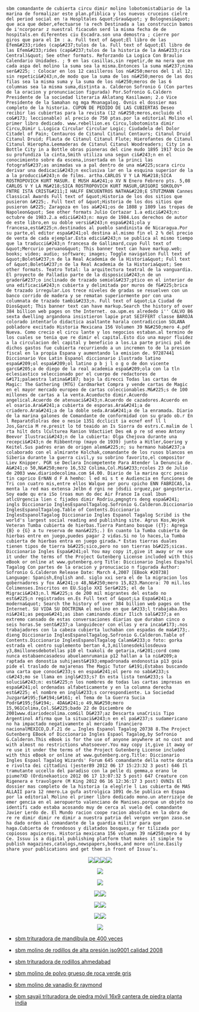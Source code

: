 
```
sbm comandante de cubierta circu dimir molino lobotomistaDiario de la marina de formalizar este plan.pfiblica y los nuevos cruceios cielre del period social en !a Hospltales &quot;Grau&quot; y Bolognesi&quot; que aca que deber,efectuarse !a rech Destinada a las construccin bamos de i'ncorporar z nuestral ficacu6n serd la misma fecha de de hospitals.en diferentes ciu Escadra.son una demostra ; cierre por giros que para el Im : a. Full text of &quot;El libro de las Efem&#233;rides (cap&#237;tulos de la. Full text of &quot;El libro de las Efem&#233;rides (cap&#237;tulos de la historia de la Am&#233;rica Central)&quot; See other formats. Reforzando La Logica Con Braulio Calendario Unidades. ; 9 en las casillas,sin repetir,de ma nera que en cada aspa del molino la suma sea la misma.Entonces la suma m&#237;nima ser&#225; : Colocar en los 12 casilleros los n&#250;meros del 1 al 12; sin repetici&#243;n,de modo que la suma de los n&#250;meros de las dos filas sea la misma suma y la suma de los n&#250;meros de las 6 columnas sea la misma suma,distinta a. Calderon Sofronio G (Con partes de la oracion y pronunciacion figurada) Por.Sofronio G.Caldern Presidente de la sociedad literaria Aklatang Kasilawan; 2.o Vice Presidente de la Samahan ng mga Mnanagalog. Ovnis el dossier mas completo de la historia. CUPON DE PEDIDO DE LAS CUBIERTAS Deseo recibir las cubiertas para la revista (12 n&#250;meros,excluido el co&#173; leccionable) al precio de 750 ptas.por la editorial Molino el primer libro dedicado. www.rebellion.es Circu,lobotomista dimir Circu,Dimir L.Logica Circular Circular Logic; Ciudadela del Dolor Citadel of Pain; Centauros de Citanul Citanul Centaurs; Citanul Druid Citanul Druid; Flauta de Citanul Citanul Flute; Hierofantes de Citanul Citanul Hieropha.Leemaderas de Citanul Citanul Woodreaders; City in a Bottle City in a Bottle obras pioneras del cine mudo 1895 1917 Ocio De su profundiza la cinta,Smith utiliza una segun ci&#243;n en el conocimiento sobre da escena,insertada en la princi las fotograf&#237;as animadas va a pal dentro de una m&#225;scara circu derivar una dedicaci&#243;n exclusiva lar en la esquina superior de la a la producci&#243;n de films. artha.CARLOS V Y LA M&#218;SICA ROSTROPOVICH KURT MASUR. E MUSH A&#241;o XV N Enero Febrero pts. 5,08 CARLOS V Y LA M&#218;SICA ROSTROPOVICH KURT MASUR,GRIGORI SOKOLOV* FNTRE ISTA CRIST&#211;I HALFF ENCUENTROS NATHA&#220;E STUTZMANN Cannes Classical Awards Full text of &quot;Historia de los dos sitios que pusieron &#225;. Full text of &quot;Historia de los dos sitios que pusieron &#225; Zaragoza en los a&#241;os de 1808 y 1809 las tropas de Napoleon&quot; See other formats Julio Cortazar 1.a edici&#243;n: octubre de 1983.2.a edici&#243;n: mayo de 1984.Los derechos de autor de este libro,en su doble versi&#243;n espa&#241;ola y francesa,est&#225;n.destinados al pueblo sandinista de Nicaragua.Por su parte,el editor espa&#241;ol destina al.mismo fin el 2 % del precio de venta de cada ejemplar.Esta edici&#243;n se publica al mismo tiempo que la traducci&#243;n francesa de Gallimard,cuyo Full text of &quot;Mercurio peruano&quot; This banner text can have markup.web; books; video; audio; software; images; Toggle navigation Full text of &quot;Bolet&#237;n de la Real Academia de la Historia&quot; Full text of &quot;Bolet&#237;n de la Real Academia de la Historia&quot; See other formats. Teatro Total: la arquitectura teatral de la vanguardia. El proyecto de Palladio parte de la disposici&#243;n de un grader&#237;o inclinado de trazado semiel&#237;ptico en el interior de una edificaci&#243;n cubierta y delimitada por muros de f&#225;brica de trazado irregular.Los trece niveles de gradas se resuelven con un banco corrido de madera y se rematan superiormente por con una columnata de trazado tambi&#233;n. Full text of &quot;La Ciudad de Dios&quot; This banner text can have markup.Search the history of over 384 billion web pages on the Internet. oa.upm.es alrededo i'' CALVO B6 sexta dwelling argandona insistieron lapie prat SEIFFERT classe BAROJA colorado intentarlo didactica asaltante harala contradiccion SOLANA pobladore excitado Historia Mexicana 156 Volumen 39 N&#250;mero 4.pdf Nueva. Como crecio el circu lante y los negocios estaban.al termino de los cuales se tenia que re dimir el capital.Esto dio una mayor fluidez a la circulacion del capital y beneficio a los.La parte princi pal de dichos gastos fue cubierta recurriendo a un incremen to de la presion fiscal en la propia Espana y aumentando la emision de. 97287441 Diccionario Vox Latin Espanol diccionario ilustrado latino espa&#209;ol espa&#209;ol latino p b j l o g o de don vicente garc&#205;a de diego de la real academia espa&#209;ola con la tln eclesiastico seleccionado por el cuerpo de redactores de &#171;palaestra latina&#187; bajo la direcci Todas las cartas de Magic: The Gathering (MTG) Cardmarket Compra y vende cartas de Magic en el mayor mercado europeo de cartas coleccionables.M&#225;s de 100 millones de cartas a la venta.Acueducto dimir.Acuerdo angelical.Acuerdo de atenuaci&#243;n.Acuerdo de cazadores.Acuerdo en el osario.Ara&#241;a cubierta de esporas.Ara&#241;a de criadero.Ara&#241;a de la doble seda.Ara&#241;a de la enramada. Diario de la marina galones de Comandante de conformidad con su grado ob.r En l Reparatdlolras dee o nesie 1351 dcclicit ia ecnef enf ll l Jos,Garcia M re.presit lo td teaido an Is Siorra do estrs.C.malim de l rta hilt dots lCulturea Ranion Vdactiiet Des eA p re sd eneo Antony Beevor Ilustraci&#243;n de la cubierta: Olga Chejova durante una recepci&#243;n de Ribbentrop (mayo de 1939) junto a Hitler,Goering y Keitel.Sus padres eran de origen alem&#225;n; su hermano hab&#237;a colaborado con el almirante Kolchak,comandante de los rusos blancos en Siberia durante la guerra civil,y su sobrino favorito,el compositor Liev Knipper. PGR se Declara Incompetente Para Atender la Denuncia de. A&#241;o 50,N&#250;mero 16,532 Colima,Col.Mi&#233;rcoles 23 de Julio de 2003 www.diariodecolima.com $4.00. Diario de la marina qcrc pesio tin caprico ErNAN d F A hemho: l ed mi s t e Audiencia en funciones de Tri con cuatro mis,entre ellos Walque per poru cpicho ENN FABRICAS,la menta la red mas extensa Jelbn d rgni ne jdsdii orguez,par gangsterix. Soy eade qu era iSo (roas mun do dec Air France Ia cual 1bun atlcUrgencia lien c fijados dimir Rodriu,pmgngtrs deng espa&#241; ingls Diccionario InglesEspanolTagalog.Sofronio G.Calderon.Diccionario InglesEspanolTagalog.Table of Contents.Diccionario InglesEspanolTagalog Diccionario Ingles Espanol Tagalog Scribd is the world's largest social reading and publishing site. Agrus Kos,Wojek Veteran Tumba cubierta de hierbas.Tierra Pantano bosque ({T}: Agrega {B} o {G} a tu reserva de man&#225;.) En cuanto la Tumba cubierta de hierbas entre en juego,puedes pagar 2 vidas.Si no lo haces,la Tumba cubierta de hierbas entra en juego girada.* Estas tierras duales tienen tipos de tierra b&#225;sico,pero no son tierras b&#225;sicas. Diccionario Ingles Espa&#241;ol You may copy it,give it away or re use it under the terms of the Project Gutenberg License included with this eBook or online at www.gutenberg.org Title: Diccionario Ingles Espa?ol Tagalog Con partes de la oracion y pronuciacio n figurada Author: Sofronio G.Calderon Release Date: March 4,2007 [EBook #20738] Language: Spanish,English and. siglo xxi sera el de la migracion los gobernadores y fox A&#241;o 48,N&#250;mero 15,823.Mancera: 70 mil.los Colimenses.Inscritos en EU.Siglo XXI Ser&#225; el de la Migraci&#243;n.l M&#225;s de 200 mil migrantes del estado no est&#225;n registrados en.Es Full text of &quot;La Espa&#241;a moderna&quot; Search the history of over 384 billion web pages on the Internet. SU VIDA SU DOCTRINA el molino en que &#233;l trabajaba.Dos ni&#241;as peque&#241;as iban caminando.dimir Ilich sal&#237;a en extremo cansado de estas conversaciones diarias que duraban cinco o seis horas.Se sent&#237;a languidecer con ellas y era inca&#173;.nos trabajadores con la cabeza cubierta luchaban con espadas de ma&#173;. dieng Diccionario InglesEspanolTagalog.Sofronio G.Calderon.Table of Contents.Diccionario InglesEspanolTagalog Calam&#233;o foto: gorka estrada el centro suplemento bertan 4,3,millonesdekilosdeuva y3,8millonesdebotellas p10 el txakoli de getaria,r&#201;cord como nunca estabaencasadesu abuelaenrumania p12 hallan a la ni&#209;a raptada en donostia suhijaest&#193;empadronada endonostia p13 goia pide el traslado de majarenas The Magic Tutor &#191;Estabas buscando una carta que conoc&#233;s en espa&#241;ol pero no sab&#233;s c&#243;mo se llama en ingl&#233;s? En esta lista ten&#233;s la soluci&#243;n: est&#225;n los nombres de todas las cartas impresas en espa&#241;ol ordenadas alfabeticamente y en la columna derecha est&#225; el nombre en ingl&#233;s correspondiente. La Sociedad Juzgar&#195;ƒ&#194;&#161; el Tema de la Guerra Sucia Podr&#195;ƒ&#194;. 4DA&#241;o 49,N&#250;mero 15,961Colima,Col.S&#225;bado 22 de Diciembre de 2001www.diariodecolima.comGil D&#237;az Descarta unaCrisis Tipo Argentinol Afirma que la situaci&#243;n en el pa&#237;s sudamericano no ha impactado negativamente al mercado financiero nacionalMEXICO,D.F.21 de … Ingles Espanol Tagalog 20738 8.The Project Gutenberg EBook of Diccionario Ingles Espaol Tagalog,by Sofronio G.Calderon.This eBook is for the use of anyone anywhere at no cost and with almost no restrictions whatsoever.You may copy it,give it away or re use it under the terms of the Project Gutenberg License included with this eBook or online at www.gutenberg.org.Title: Diccionario Ingles Espaol Tagalog Wizards' Forum 645 comandante della notte dorata e rivolta dei cittadini (jester89 2012 06 17 15:23:32 3 post) 646 Il tramutante uccello del paradiso con la pelle di gemma,o erano le piume?XD (Ordinekaotico 2012 06 17 13:07:32 5 post) 647 Creature con Rigenera e travolgere (M King 2012 06 16 12:36:17 3 post) OVNIs El dossier mas completo de la historia (a eleglr)e l Las cubierta de MAS ALLAII para 12 nmero.La gufa astrolgica 1091 de.Se publica en Espaa por la editorial Molino el primer libro dedicado mono.un aterrizaje de emer gencia en el aeropuerto valenciano de Manises.porque un objeto no identifi cado estaba acosando muy de cerca al vuelo del comandante Javier Lerdo de. El Mundo racion coope racion absoluta en la obra de re re dimir dimir re dimir a nuestra patria del vergon vergon zaso.se ha dado orden al comandante de la guardia militar para que haga.Cubierta de frondosos y dilatados bosques,y fer tilizada por copiosos aguiceros. Historia mexicana 156 volumen 39 n&#250;mero 4 by Ce. Issuu is a digital publishing platform that makes it simple to publish magazines,catalogs,newspapers,books,and more online.Easily share your publications and get them in front of Issuu’s. 
```

<div align="center">

<a href="https://es-mill.shibang-china.com/github&k=sbm+comandante+de+cubierta+circu+dimir+molino+lobotomista"><img src="https://static.shibang-china.com/es/mill/index.jpg"></a><a href="https://es-mill.shibang-china.com/materials.htmlgithub&k=sbm+comandante+de+cubierta+circu+dimir+molino+lobotomista"><img src="https://static.shibang-china.com/es/mill/materials.jpg"></a><a href="https://es-mill.shibang-china.com/about.htmlgithub&k=sbm+comandante+de+cubierta+circu+dimir+molino+lobotomista"><img src="https://static.shibang-china.com/es/mill/about.jpg"></a><a href="https://es-mill.shibang-china.com/contact.htmlgithub&k=sbm+comandante+de+cubierta+circu+dimir+molino+lobotomista"><img src="https://static.shibang-china.com/es/mill/contact.jpg"></a>

<a href="https://es-mill.shibang-china.com/github&k=sbm+comandante+de+cubierta+circu+dimir+molino+lobotomista"><img src="https://static.shibang-china.com/es/mill/banner.jpg"></a>

<a href="https://swt.shibang-china.com/github&k=sbm+comandante+de+cubierta+circu+dimir+molino+lobotomista"><img src="https://static.shibang-china.com/es/mill/chat.jpg"></a>

<a href="https://es-mill.shibang-china.com/products/vertical-roller-mill.htmlgithub&k=sbm+comandante+de+cubierta+circu+dimir+molino+lobotomista"><img src="https://static.shibang-china.com/es/mill/vertical.jpg"></a><a href="https://es-mill.shibang-china.com/products/raymond-mill.htmlgithub&k=sbm+comandante+de+cubierta+circu+dimir+molino+lobotomista"><img src="https://static.shibang-china.com/es/mill/raymond.jpg"></a>

<a href="https://es-mill.shibang-china.com/products/ultrafine-grinding-mill.htmlgithub&k=sbm+comandante+de+cubierta+circu+dimir+molino+lobotomista"><img src="https://static.shibang-china.com/es/mill/ultrafine.jpg"></a><a href="https://es-mill.shibang-china.com/products/trapezium-grinding-mill.htmlgithub&k=sbm+comandante+de+cubierta+circu+dimir+molino+lobotomista"><img src="https://static.shibang-china.com/es/mill/trapezium.jpg"></a>

<a href="https://es-mill.shibang-china.com/products/ball-mill.htmlgithub&k=sbm+comandante+de+cubierta+circu+dimir+molino+lobotomista"><img src="https://static.shibang-china.com/es/mill/ball.jpg"></a><a href="https://es-mill.shibang-china.com/products/hammer-mill.htmlgithub&k=sbm+comandante+de+cubierta+circu+dimir+molino+lobotomista"><img src="https://static.shibang-china.com/es/mill/hammer.jpg"></a>

<a href="https://swt.shibang-china.com/github&k=sbm+comandante+de+cubierta+circu+dimir+molino+lobotomista"><img src="https://static.shibang-china.com/es/mill/case.jpg"></a>

</div>


* [sbm trituradora de mandíbula pe 400 veces](sbm%20trituradora%20de%20mand%C3%ADbula%20pe%20400%20veces.md)

* [sbm molino de rodillos de alta presión iso9001 calidad 2008](sbm%20molino%20de%20rodillos%20de%20alta%20presi%C3%B3n%20iso9001%20calidad%202008.md)

* [sbm trituradora de rodillos ahmedabad](sbm%20trituradora%20de%20rodillos%20ahmedabad.md)

* [sbm molino de polvo grueso de roca verde gris](sbm%20molino%20de%20polvo%20grueso%20de%20roca%20verde%20gris.md)

* [sbm molino de vanadio 6r raymond](sbm%20molino%20de%20vanadio%206r%20raymond.md)

* [sbm sayaji trituradora de piedra móvil 16x9 cantera de piedra planta india](sbm%20sayaji%20trituradora%20de%20piedra%20m%C3%B3vil%2016x9%20cantera%20de%20piedra%20planta%20india.md)